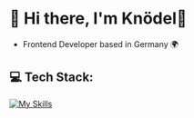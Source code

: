 

# 💫 Hi there, I'm Knödel👋
- Frontend Developer based in Germany 🌍


## 💻 Tech Stack:
[![My Skills](https://skillicons.dev/icons?i=html,css,js,react,nodejs,mysql,idea,git)](https://skillicons.dev)


<!-- Proudly created with GPRM ( https://gprm.itsvg.in ) -->
